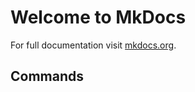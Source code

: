 # Welcome to MkDocs

For full documentation visit [mkdocs.org](https://www.mkdocs.org).

## Commands
